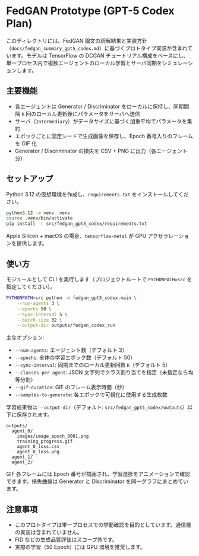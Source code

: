 # FedGAN Prototype (GPT-5 Codex Plan)

このディレクトリには、FedGAN 論文の読解結果と実装方針（`docs/fedgan_summary_gpt5_codex.md`）に基づくプロトタイプ実装が含まれています。モデルは TensorFlow の DCGAN チュートリアル構成をベースにし、単一プロセス内で複数エージェントのローカル学習とサーバ同期をシミュレーションします。

## 主要機能

- 各エージェントは Generator / Discriminator をローカルに保持し、同期間隔 `K` 回のローカル更新後にパラメータをサーバへ送信
- サーバ（`Intermediary`）がデータサイズに基づく加重平均でパラメータを集約
- エポックごとに固定シードで生成画像を保存し、Epoch 番号入りのフレームを GIF 化
- Generator / Discriminator の損失を CSV + PNG に出力（各エージェント分）

## セットアップ

Python 3.12 の仮想環境を作成し、`requirements.txt` をインストールしてください。

```bash
python3.12 -m venv .venv
source .venv/bin/activate
pip install -r src/fedgan_gpt5_codex/requirements.txt
```

Apple Silicon + macOS の場合、`tensorflow-metal` が GPU アクセラレーションを提供します。

## 使い方

モジュールとして CLI を実行します（プロジェクトルートで `PYTHONPATH=src` を指定してください）。

```bash
PYTHONPATH=src python -m fedgan_gpt5_codex.main \
    --num-agents 3 \
    --epochs 50 \
    --sync-interval 5 \
    --batch-size 32 \
    --output-dir outputs/fedgan_codex_run
```

主なオプション:

- `--num-agents`: エージェント数（デフォルト 3）
- `--epochs`: 全体の学習エポック数（デフォルト 50）
- `--sync-interval`: 同期までのローカル更新回数 `K`（デフォルト 5）
- `--classes-per-agent`: JSON 文字列でクラス割り当てを指定（未指定なら均等分割）
- `--gif-duration`: GIF のフレーム表示時間（秒）
- `--samples-to-generate`: 各エポックで可視化に使用する生成枚数

学習成果物は `--output-dir`（デフォルト: `src/fedgan_gpt5_codex/outputs`）以下に保存されます。

```
outputs/
  agent_0/
    images/image_epoch_0001.png
    training_progress.gif
    agent_0_loss.csv
    agent_0_loss.png
  agent_1/
  agent_2/
```

GIF 各フレームには Epoch 番号が描画され、学習進捗をアニメーションで確認できます。損失曲線は Generator と Discriminator を同一グラフにまとめています。

## 注意事項

- このプロトタイプは単一プロセスでの挙動確認を目的としています。通信層の実装は含まれていません。
- FID などの生成品質評価はスコープ外です。
- 実際の学習（50 Epoch）には GPU 環境を推奨します。
